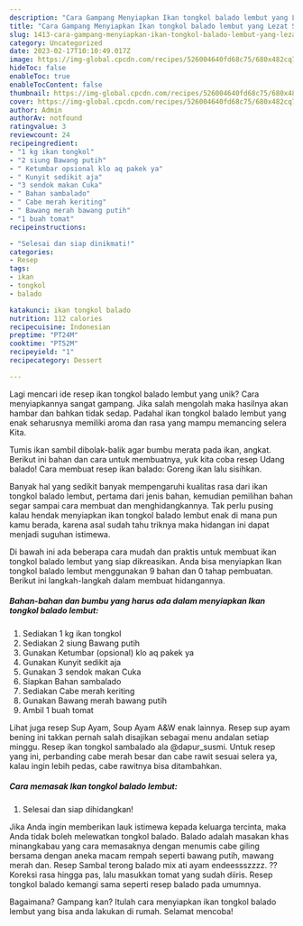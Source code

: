 ```yaml
---
description: "Cara Gampang Menyiapkan Ikan tongkol balado lembut yang Lezat Sekali"
title: "Cara Gampang Menyiapkan Ikan tongkol balado lembut yang Lezat Sekali"
slug: 1413-cara-gampang-menyiapkan-ikan-tongkol-balado-lembut-yang-lezat-sekali
category: Uncategorized
date: 2023-02-17T10:10:49.017Z
image: https://img-global.cpcdn.com/recipes/526004640fd68c75/680x482cq70/ikan-tongkol-balado-lembut-foto-resep-utama.jpg
hideToc: false
enableToc: true
enableTocContent: false
thumbnail: https://img-global.cpcdn.com/recipes/526004640fd68c75/680x482cq70/ikan-tongkol-balado-lembut-foto-resep-utama.jpg
cover: https://img-global.cpcdn.com/recipes/526004640fd68c75/680x482cq70/ikan-tongkol-balado-lembut-foto-resep-utama.jpg
author: Admin
authorAv: notfound
ratingvalue: 3
reviewcount: 24
recipeingredient:
- "1 kg ikan tongkol"
- "2 siung Bawang putih"
- " Ketumbar opsional klo aq pakek ya"
- " Kunyit sedikit aja"
- "3 sendok makan Cuka"
- " Bahan sambalado"
- " Cabe merah keriting"
- " Bawang merah bawang putih"
- "1 buah tomat"
recipeinstructions:

- "Selesai dan siap dinikmati!"
categories:
- Resep
tags:
- ikan
- tongkol
- balado

katakunci: ikan tongkol balado 
nutrition: 112 calories
recipecuisine: Indonesian
preptime: "PT24M"
cooktime: "PT52M"
recipeyield: "1"
recipecategory: Dessert

---
```





Lagi mencari ide resep ikan tongkol balado lembut yang unik? Cara menyiapkannya sangat gampang. Jika salah mengolah maka hasilnya akan hambar dan bahkan tidak sedap. Padahal ikan tongkol balado lembut yang enak seharusnya memiliki aroma dan rasa yang mampu memancing selera Kita.





Tumis ikan sambil dibolak-balik agar bumbu merata pada ikan, angkat. Berikut ini bahan dan cara untuk membuatnya, yuk kita coba resep Udang balado! Cara membuat resep ikan balado: Goreng ikan lalu sisihkan.

Banyak hal yang sedikit banyak mempengaruhi kualitas rasa dari ikan tongkol balado lembut, pertama dari jenis bahan, kemudian pemilihan bahan segar sampai cara membuat dan menghidangkannya. Tak perlu pusing kalau hendak menyiapkan ikan tongkol balado lembut enak di mana pun kamu berada, karena asal sudah tahu triknya maka hidangan ini dapat menjadi suguhan istimewa.






Di bawah ini ada beberapa cara mudah dan praktis untuk membuat ikan tongkol balado lembut yang siap dikreasikan. Anda bisa menyiapkan Ikan tongkol balado lembut menggunakan 9 bahan dan 0 tahap pembuatan. Berikut ini langkah-langkah dalam membuat hidangannya.

<!--inarticleads1-->

##### Bahan-bahan dan bumbu yang harus ada dalam menyiapkan Ikan tongkol balado lembut:

1. Sediakan 1 kg ikan tongkol
1. Sediakan 2 siung Bawang putih
1. Gunakan  Ketumbar (opsional) klo aq pakek ya
1. Gunakan  Kunyit sedikit aja
1. Gunakan 3 sendok makan Cuka
1. Siapkan  Bahan sambalado
1. Sediakan  Cabe merah keriting
1. Gunakan  Bawang merah bawang putih
1. Ambil 1 buah tomat


Lihat juga resep Sup Ayam, Soup Ayam A&amp;W enak lainnya. Resep sup ayam bening ini takkan pernah salah disajikan sebagai menu andalan setiap minggu. Resep ikan tongkol sambalado ala @dapur_susmi. Untuk resep yang ini, perbanding cabe merah besar dan cabe rawit sesuai selera ya, kalau ingin lebih pedas, cabe rawitnya bisa ditambahkan. 

<!--inarticleads2-->

##### Cara memasak Ikan tongkol balado lembut:


1. Selesai dan siap dihidangkan!

Jika Anda ingin memberikan lauk istimewa kepada keluarga tercinta, maka Anda tidak boleh melewatkan tongkol balado. Balado adalah masakan khas minangkabau yang cara memasaknya dengan menumis cabe giling bersama dengan aneka macam rempah seperti bawang putih, mawang merah dan. Resep Sambal terong balado mix ati ayam endeessszzzz. ?? Koreksi rasa hingga pas, lalu masukkan tomat yang sudah diiris. Resep tongkol balado kemangi sama seperti resep balado pada umumnya. 

Bagaimana? Gampang kan? Itulah cara menyiapkan ikan tongkol balado lembut yang bisa anda lakukan di rumah. Selamat mencoba!
